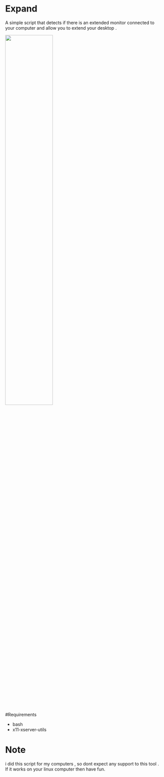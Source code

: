 # Expand
A simple script that detects if there is an extended monitor connected to your computer and allow you to extend your desktop .

<img src="https://s17.postimg.org/bn2pohnvj/expand.png" width="55%"></img>

#Requirements
- bash
- x11-xserver-utils

# Note
i did this script for my computers , so dont expect any support to this tool .
If it works on your linux computer then have fun.
